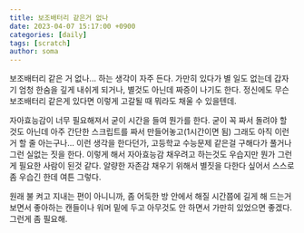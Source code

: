 ```yaml
---
title: 보조배터리 같은거 없나
date: 2023-04-07 15:17:00 +0900
categories: [daily]
tags: [scratch]
author: soma
---
```


보조배터리 같은 거 없나... 하는 생각이 자주 든다. 가만히 있다가 별 일도 없는데 갑자기 엄청 한숨을 깊게 내쉬게 되거나, 별것도 아닌데 짜증이 나기도 한다. 정신에도 무슨 보조배터리 같은게 있다면 이렇게 고갈될 때 뭐라도 채울 수 있을텐데.


자아효능감이 너무 필요해져서 굳이 시간을 들여 뭔가를 한다. 굳이 꼭 짜서 돌려야 할 것도 아닌데 아주 간단한 스크립트를 짜서 만들어놓고(1시간이면 됨) 그래도 아직 이런거 할 줄 아는구나... 이런 생각을 한다던가, 고등학교 수능문제 같은걸 구해다가 풀거나 그런 실없는 짓을 한다. 이렇게 해서 자아효능감 채우려고 하는것도 우습지만 뭔가 그런게 필요한 사람이 된것 같다. 알량한 자존감 채우기 위해서 별짓을 다한다 싶어서 스스로 좀 우습긴 한데 여튼 그렇다.


원래 불 켜고 지내는 편이 아니니까, 좀 어둑한 방 안에서 해질 시간쯤에 길게 해 드는거 보면서 좋아하는 캔들이나 워머 밑에 두고 아무것도 안 하면서 가만히 있었으면 좋겠다. 그런게 좀 필요해.